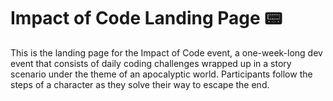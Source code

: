 # Impact of Code Landing Page 📟

This is the landing page for the Impact of Code event, a one-week-long dev event that consists of daily coding challenges wrapped up in a story scenario under the theme of an apocalyptic world. Participants follow the steps of a character as they solve their way to escape the end.
